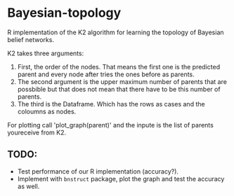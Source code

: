 # Bayesian-topology
R implementation of the K2 algorithm for learning the topology of Bayesian belief networks.


K2 takes three arguments:
1. First, the order of the nodes. That means the first one is the predicted parent and every node after tries the ones before as parents.
2. The second argument is the upper maximum number of parents that are possbible but that does not mean that there have to be this number of parents.
3. The third is the Dataframe. Which has the rows as cases and the coloumns as nodes.

For plotting call 'plot_graph(parent)' and the inpute is the list of parents youreceive from K2.

## TODO:
- Test performance of our R implementation (accuracy?).
- Implement with ``bnstruct`` package, plot the graph and test the accuracy as well.
